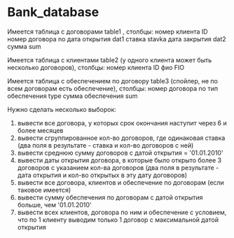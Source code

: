 # Bank_database
Имеется таблица с договорами table1 , столбцы:
номер клиента ID
номер договора no
дата открытия dat1
ставка stavka
дата закрытия dat2
сумма sum

Имеется таблица с клиентами table2 (у одного клиента может быть несколько
договоров), столбцы:
номер клиента ID
фио FIO

Имеется таблица с обеспечением по договору table3 (спойлер, не по всем
договорам есть обеспечение), столбцы:
номер договора no
тип обеспечения type
сумма обеспечения sum

Нужно сделать несколько выборок:
1) вывести все договора, у которых срок окончания наступит через 6 и более
месяцев
2) вывести сгруппированное кол-во договоров, где одинаковая ставка (два поля
в результате - ставка и кол-во договоров с ней)
3) вывести среднюю сумму договоров с датой открытия = '01.01.2010'
4) вывести даты открытия договора, в которые было открыто более 3 договоров с
указанием кол-ва договоров (два поля в результате - дата открытия и кол-во
открытых в эту дату договоров)
5) вывести все договора, клиентов и обеспечение по договорам (если таковое
имеется)
6) вывести сумму обеспечения по договорам с датой открытия больше, чем
'01.01.2010'
7) вывести всех клиентов, договора по ним и обеспечение с условием, что по 1
клиенту выводим только 1 договор с максимальной датой открытия
